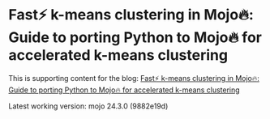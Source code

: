 # Fast⚡ k-means clustering in Mojo🔥: Guide to porting Python to Mojo🔥 for accelerated k-means clustering

This is supporting content for the blog: [Fast⚡ k-means clustering in Mojo🔥: Guide to porting Python to Mojo🔥 for accelerated k-means clustering
](https://www.modular.com/blog/fast-k-means-clustering-in-mojo-guide-to-porting-python-to-mojo-for-accelerated-k-means-clustering)

Latest working version: mojo 24.3.0 (9882e19d)
